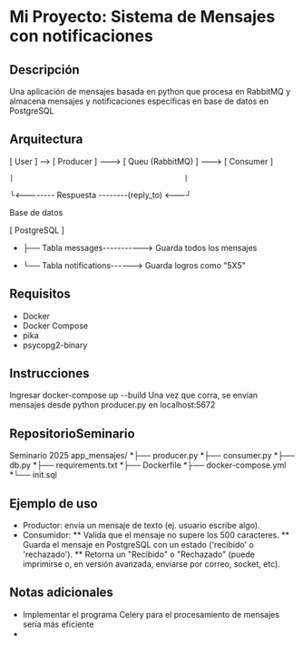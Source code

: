 # Mi Proyecto: Sistema de Mensajes con notificaciones

## Descripción
Una aplicación de mensajes basada en python que procesa en RabbitMQ y almacena mensajes y notificaciones específicas en base de datos en PostgreSQL

## Arquitectura
[ User ] --> [ Producer ] ---> [ Queu (RabbitMQ) ] ---> [ Consumer ]

    |                                          |
   └<-------- Respuesta --------(reply_to) <---┘


Base de datos

[ PostgreSQL ]
*   ├── Tabla messages-----------> Guarda todos los mensajes

   
 *  └── Tabla notifications------> Guarda logros como "5X5"

## Requisitos
- Docker
- Docker Compose
- pika
- psycopg2-binary


## Instrucciones
Ingresar
docker-compose up --build
Una vez que corra, se envían mensajes desde python producer.py
en localhost:5672


## RepositorioSeminario
Seminario 2025
app_mensajes/
*├── producer.py
*├── consumer.py
*├── db.py
*├── requirements.txt
*├── Dockerfile
*├── docker-compose.yml
*└── init.sql


## Ejemplo de uso
* Productor: envía un mensaje de texto (ej. usuario escribe algo).
* Consumidor:
** Valida que el mensaje no supere los 500 caracteres.
** Guarda el mensaje en PostgreSQL con un estado ('recibido' o 'rechazado').
** Retorna un "Recibido" o "Rechazado" (puede imprimirse o, en versión avanzada, enviarse por correo, socket, etc).


## Notas adicionales
- Implementar el programa Celery para el procesamiento de mensajes sería más eficiente
- 
